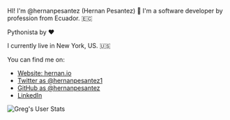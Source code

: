 HI! I'm @hernanpesantez (Hernan Pesantez) 👋
I'm a software developer by profession from Ecuador.  🇪🇨

Pythonista by ❤️

I currently live in New York, US. 🇺🇸

You can find me on:

+ [Website: hernan.io](https://hernan.io/)
+ [Twitter as @hernanpesantez1](https://twitter.com/HERNANPESANTEZ1)
+ [GitHub as @hernanpesantez](https://github.com/hernanpesantez)
+ [LinkedIn](https://www.linkedin.com/in/hernan-pesantez-856aba2b/)


![Greg's User Stats](https://github-readme-stats.vercel.app/api?username=hernanpesantez&show_icons=true&title_color=fff&icon_color=79ff97&text_color=9f9f9f&bg_color=151515)
